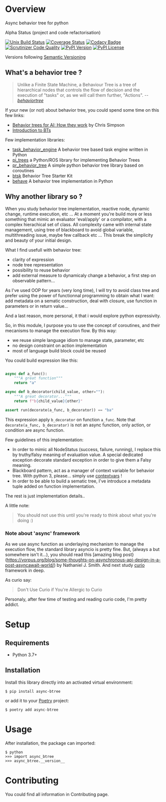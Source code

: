 # Overview

Async behavior tree for python

Alpha Status (project and code refactorisation)


[![Unix Build Status](https://img.shields.io/travis/geronimo-iia/async-btree/master.svg?label=unix)](https://travis-ci.org/geronimo-iia/async-btree)
[![Coverage Status](https://img.shields.io/coveralls/geronimo-iia/async-btree/master.svg)](https://coveralls.io/r/geronimo-iia/async-btree)
[![Codacy Badge](https://api.codacy.com/project/badge/Grade/fe669a02b4aa46b5b1faf619ba2bf382)](https://www.codacy.com/app/geronimo-iia/async-btree?utm_source=github.com&amp;utm_medium=referral&amp;utm_content=geronimo-iia/async-btree&amp;utm_campaign=Badge_Grade)
[![Scrutinizer Code Quality](https://img.shields.io/scrutinizer/g/geronimo-iia/async-btree.svg)](https://scrutinizer-ci.com/g/geronimo-iia/async-btree/?branch=master)
[![PyPI Version](https://img.shields.io/pypi/v/async-btree.svg)](https://pypi.org/project/async-btree)
[![PyPI License](https://img.shields.io/pypi/l/async-btree.svg)](https://pypi.org/project/async-btree)

Versions following [Semantic Versioning](https://semver.org/)

## What's a behavior tree ?

> Unlike a Finite State Machine, a Behaviour Tree is a tree of hierarchical nodes that controls the flow of decision and the execution of "tasks" or, as we will call them further, "Actions".
> -- <cite>[behaviortree](https://www.behaviortree.dev/bt_basics/)</cite>

If your new (or not) about behavior tree, you could spend some time on this few links:

- [Behavior trees for AI: How they work](https://www.gamasutra.com/blogs/ChrisSimpson/20140717/221339/Behavior_trees_for_AI_How_they_work.php) by Chris Simpson
- [Introduction to BTs](https://www.behaviortree.dev/bt_basics/)

Few implementation libraries:

- [task_behavior_engine](https://github.com/ToyotaResearchInstitute/task_behavior_engine) A behavior tree based task engine written in Python
- [pi_trees](https://github.com/pirobot/pi_trees/) a Python/ROS library for implementing Behavior Trees
- [pr_behavior_tree](https://github.com/personalrobotics/pr_behavior_tree) A simple python behavior tree library based on coroutines
- [btsk](https://github.com/aigamedev/btsk) Behavior Tree Starter Kit
- [behave](https://github.com/fuchen/behave) A behavior tree implementation in Python


## Why another library so ?

When you study behavior tree implementation, reactive node, dynamic change, runtime execution, etc ... 
At a moment you're build more or less something that mimic an evaluator 'eval/apply' or a compilator, with a complex hierachical set of class.
All complexity came with internal state management, using tree of blackboard to avoid global variable, multithreading issue, maybe few callback etc ...
This break the simplicity and beauty of your initial design.

What I find usefull with behavior tree:

- clarity of expression
- node tree representation
- possibility to reuse behavior
- add external measure to dynamicaly change a behavior, a first step on observable pattern...

As I've used OOP for years (very long time), I will try to avoid class tree and prefer using the power of functionnal programming to obtain what I want: add metadata on a sematic construction, deal with closure, use function in parameters or in return value...

And a last reason, more personal, it that i would explore python expressivity.

So, in this module, I purpose you to use the concept of coroutines, and their mecanisms to manage the execution flow.
By this way:

- we reuse simple language idiom to manage state, parameter, etc
- no design constraint on action implementation
- most of language build block could be reused

You could build expression like this:

```python

async def a_func():
    """A great function"""
    return "a"

async def b_decorator(child_value, other=""):
    """A great decorator..."""
    return f"b{child_value}{other}"

assert run(decorate(a_func, b_decorator)) == "ba"

```
This expression apply ```b_decorator``` on function ```a_func```. 
Note that ```decorate(a_func, b_decorator)``` is not an async function, only action, or condition are async function.


Few guidelines of this implementation:

- In order to mimic all NodeStatus (success, failure, running), I replace this by truthy/falsy meaning of evaluation value.
  A special dedicated exception decorate standard exception in order to give them a Falsy meaning.
- Blackboard pattern, act as a manager of context variable for behavior tree.
  With python 3, please... simply use [contextvars](https://docs.python.org/3/library/contextvars.html) !
- In order to be able to build a sematic tree, I've introduce a metadata tuple added on function implementation.

The rest is just implementation details..



A little note:

> You should not use this until you're ready to think about what you're doing :)


### Note about 'async' framework

As we use async function as underlaying mechanism to manage the execution flow, the standard library asyncio is pretty fine.
But, (always a but somewhere isn't it...), you should read this [amazing blog post}(https://vorpus.org/blog/some-thoughts-on-asynchronous-api-design-in-a-post-asyncawait-world/) by Nathaniel J. Smith.
And next study [curio](https://github.com/dabeaz/curio) framework in deep.

As curio say:
> Don't Use Curio if You're Allergic to Curio

Personaly, after few time of testing and reading curio code, I'm pretty addict.


# Setup

## Requirements

* Python 3.7+

## Installation

Install this library directly into an activated virtual environment:

```text
$ pip install async-btree
```

or add it to your [Poetry](https://poetry.eustace.io/) project:

```text
$ poetry add async-btree
```

# Usage

After installation, the package can imported:

```text
$ python
>>> import async_btree
>>> async_btree.__version__
```

# Contributing

You could find all information in Contributing page.

